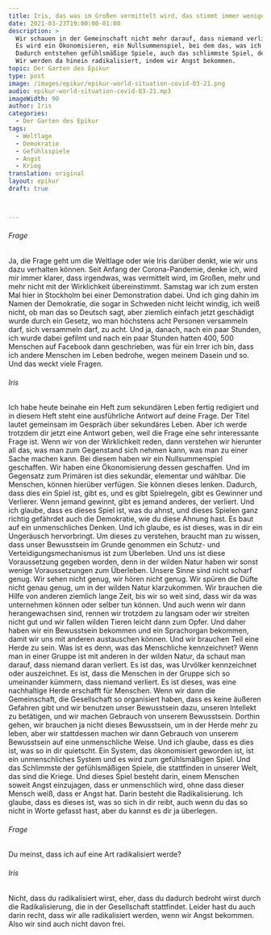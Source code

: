 ```yaml
---
title: Iris, das was im Großen vermittelt wird, das stimmt immer weniger mit der Wirklichkeit überein
date: 2021-03-23T19:00:00-01:00
description: >
  Wir schauen in der Gemeinschaft nicht mehr darauf, dass niemand verliert.
  Es wird ein Ökonomisieren, ein Nullsummenspiel, bei dem das, was ich bekomme, ein anderer nicht hat.
  Dadurch entstehen gefühlsmäßige Spiele, auch das schlimmste Spiel, der Krieg.
  Wir werden da hinein radikalisiert, indem wir Angst bekommen.
topic: Der Garten des Epikur
type: post
image: /images/epikur/epikur-world-situation-covid-03-21.png
audio: epikur-world-situation-covid-03-21.mp3
imageWidth: 90
author: Iris
categories:
  - Der Garten des Epikur
tags:
  - Weltlage
  - Demokratie
  - Gefühlsspiele
  - Angst
  - Krieg
translation: original
layout: epikur
draft: true



---
```


###### Frage
Ja, die Frage geht um die Weltlage oder wie Iris darüber denkt, wie wir uns dazu verhalten können.
Seit Anfang der Corona-Pandemie, denke ich, wird mir immer klarer, dass irgendwas, was vermittelt wird,
im Großen, mehr und mehr nicht mit der Wirklichkeit übereinstimmt.
Samstag war ich zum ersten Mal hier in Stockholm bei einer Demonstration dabei.
Und ich ging dahin im Namen der Demokratie, die sogar in Schweden nicht leicht windig, ich weiß nicht, ob man das so Deutsch sagt,
aber ziemlich einfach jetzt geschädigt wurde durch ein Gesetz, wo man höchstens acht Personen versammeln darf, sich versammeln darf, zu acht.
Und ja, danach, nach ein paar Stunden, ich wurde dabei gefilmt und nach ein paar Stunden hatten 400, 500 Menschen auf Facebook dann geschrieben, was für ein Irrer ich bin,
dass ich andere Menschen im Leben bedrohe, wegen meinem Dasein und so. Und das weckt viele Fragen.

###### Iris
Ich habe heute beinahe ein Heft zum sekundären Leben fertig redigiert und in diesem Heft steht eine ausführliche Antwort auf deine Frage.
Der Titel lautet gemeinsam im Gespräch über sekundäres Leben.
Aber ich werde trotzdem dir jetzt eine Antwort geben, weil die Frage eine sehr interessante Frage ist.
Wenn wir von der Wirklichkeit reden, dann verstehen wir hierunter all das, was man zum Gegenstand sich nehmen kann, was man zu einer Sache machen kann.
Bei diesem haben wir ein Nullsummenspiel geschaffen.
Wir haben eine Ökonomisierung dessen geschaffen.
Und im Gegensatz zum Primären ist dies sekundär, elementar und wählbar.
Die Menschen, können hierüber verfügen.
Sie können dieses lenken.
Dadurch, dass dies ein Spiel ist, gibt es, und es gibt Spielregeln, gibt es Gewinner und Verlierer.
Wenn jemand gewinnt, gibt es jemand anderes, der verliert.
Und ich glaube, dass es dieses Spiel ist, was du ahnst, und dieses Spielen ganz richtig gefährdet auch die Demokratie, wie du diese Ahnung hast.
Es baut auf ein unmenschliches Denken.
Und ich glaube, es ist dieses, was in dir ein Ungeräusch hervorbringt.
Um dieses zu verstehen, braucht man zu wissen, dass unser Bewusstsein im Grunde genommen ein Schutz- und Verteidigungsmechanismus ist zum Überleben.
Und uns ist diese Voraussetzung gegeben worden, denn in der wilden Natur haben wir sonst wenige Voraussetzungen zum Überleben.
Unsere Sinne sind nicht scharf genug. Wir sehen nicht genug, wir hören nicht genug.
Wir spüren die Düfte nicht genau genug, um in der wilden Natur klarzukommen.
Wir brauchen die Hilfe von anderen ziemlich lange Zeit, bis wir so weit sind, dass wir da was unternehmen können oder selber tun können.
Und auch wenn wir dann herangewachsen sind, rennen wir trotzdem zu langsam oder wir streiten nicht gut und wir fallen wilden Tieren leicht dann zum Opfer.
Und daher haben wir ein Bewusstsein bekommen und ein Sprachorgan bekommen, damit wir uns mit anderen austauschen können.
Und wir brauchen Teil eine Herde zu sein.
Was ist es denn, was das Menschliche kennzeichnet?
Wenn man in einer Gruppe ist mit anderen in der wilden Natur, da schaut man darauf, dass niemand daran verliert.
Es ist das, was Urvölker kennzeichnet oder auszeichnet.
Es ist, dass die Menschen in der Gruppe sich so umeinander kümmern, dass niemand verliert.
Es ist dieses, was eine nachhaltige Herde erschafft für Menschen.
Wenn wir dann die Gemeinschaft, die Gesellschaft so organisiert haben, dass es keine äußeren Gefahren gibt und wir benutzen unser Bewusstsein dazu, unseren Intellekt zu betätigen, und wir machen Gebrauch von unserem Bewusstsein.
Dorthin gehen, wir brauchen ja nicht dieses Bewusstsein, um in der Herde mehr zu leben, aber wir stattdessen machen wir dann Gebrauch von unserem Bewusstsein auf eine unmenschliche Weise.
Und ich glaube, dass es dies ist, was so in dir quietscht.
Ein System, das ökonomisiert geworden ist, ist ein unmenschliches System und es wird zum gefühlsmäßigen Spiel.
Und das Schlimmste der gefühlsmäßigen Spiele, die stattfinden in unserer Welt, das sind die Kriege.
Und dieses Spiel besteht darin, einem Menschen soweit Angst einzujagen, dass er unmenschlich wird, ohne dass dieser Mensch weiß, dass er Angst hat.
Darin besteht die Radikalisierung.
Ich glaube, dass es dieses ist, was so sich in dir reibt, auch wenn du das so nicht in Worte gefasst hast, aber du kannst es dir ja überlegen.

###### Frage
Du meinst, dass ich auf eine Art radikalisiert werde?

###### Iris
Nicht, dass du radikalisiert wirst, eher, dass du dadurch bedroht wirst durch die Radikalisierung, die in der Gesellschaft stattfindet.
Leider hast du auch darin recht, dass wir alle radikalisiert werden, wenn wir Angst bekommen.
Also wir sind auch nicht davon frei.
